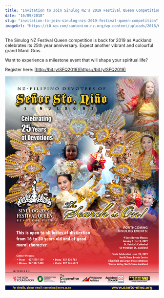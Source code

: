 ```yaml
---
title: "Invitation to Join Sinulog NZ's 2019 Festival Queen Competition"
date: "16/09/2018"
slug: "invitation-to-join-sinulog-nzs-2019-festival-queen-competition"
imageUrl: "https://i0.wp.com/santonino-nz.org/wp-content/uploads/2018/09/41758897_249973418997114_6256335992291065856_n.png?resize=679%2C960"
---
```


The Sinulog NZ Festival Queen competition is back for 2019 as Auckland celebrates its 25th year anniversary. Expect another vibrant and colourful grand Mardi Gras.

Want to experience a milestone event that will shape your spiritual life?

Register here: [http://bit.ly/SFQ2019](https://bit.ly/SFQ2019)

![](assets\images\41758897_249973418997114_6256335992291065856_n.png)